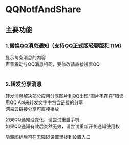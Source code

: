 # QQNotfAndShare

## 主要功能
### 1.替换QQ消息通知（支持QQ正式版轻聊版和TIM）
显示每条消息的内容  
声音震动与QQ消息相同，要修改请直接设置QQ  
        
### 2.转发分享消息
转发消息解决部分应用分享图片到QQ出现“图片不存在”错误  
用QQ Api来转发文字中包含链接的分享  
网易云链接分享可直接播放  

如果QQ通知没变化，请尝试重启手机  
如果QQ通知有效后突然无效，请尝试重新开关通知使用权  

隐藏图标后可在无障碍设置里找到设置入口  
